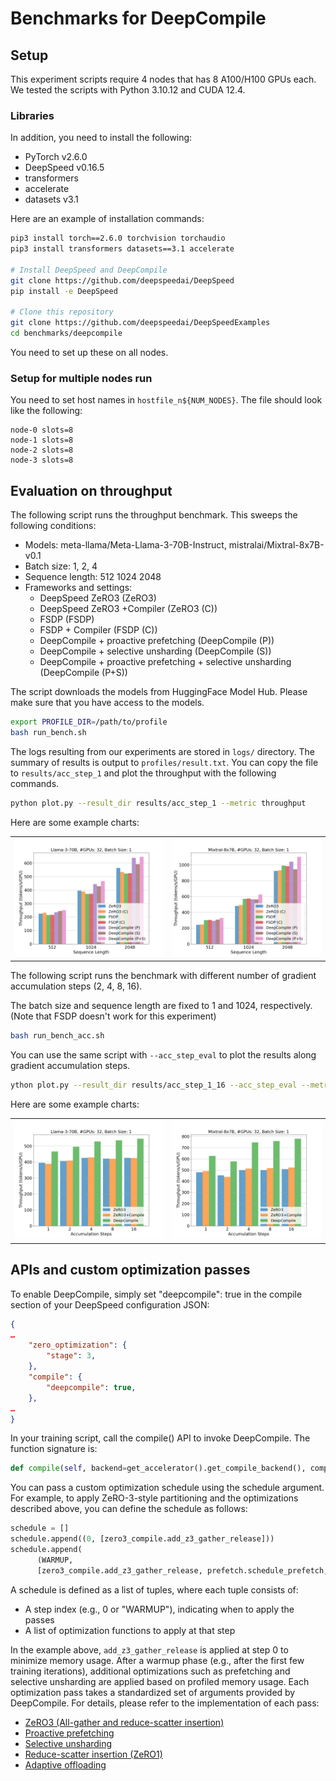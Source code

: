 # Benchmarks for DeepCompile

## Setup

This experiment scripts require 4 nodes that has 8 A100/H100 GPUs each.
We tested the scripts with Python 3.10.12 and CUDA 12.4.

### Libraries

In addition, you need to install the following:

- PyTorch v2.6.0
- DeepSpeed v0.16.5
- transformers
- accelerate
- datasets v3.1

Here are an example of installation commands:

```bash
pip3 install torch==2.6.0 torchvision torchaudio
pip3 install transformers datasets==3.1 accelerate

# Install DeepSpeed and DeepCompile
git clone https://github.com/deepspeedai/DeepSpeed
pip install -e DeepSpeed

# Clone this repository
git clone https://github.com/deepspeedai/DeepSpeedExamples
cd benchmarks/deepcompile
```

You need to set up these on all nodes.

### Setup for multiple nodes run

You need to set host names in `hostfile_n${NUM_NODES}`. The file should look like the following:

```
node-0 slots=8
node-1 slots=8
node-2 slots=8
node-3 slots=8
```

## Evaluation on throughput

The following script runs the throughput benchmark. This sweeps the following conditions:

- Models: meta-llama/Meta-Llama-3-70B-Instruct, mistralai/Mixtral-8x7B-v0.1
- Batch size: 1, 2, 4
- Sequence length: 512 1024 2048
- Frameworks and settings:
  - DeepSpeed ZeRO3 (ZeRO3)
  - DeepSpeed ZeRO3 +Compiler (ZeRO3 (C))
  - FSDP (FSDP)
  - FSDP + Compiler (FSDP (C))
  - DeepCompile + proactive prefetching (DeepCompile (P))
  - DeepCompile + selective unsharding (DeepCompile (S))
  - DeepCompile + proactive prefetching + selective unsharding (DeepCompile (P+S))

The script downloads the models from HuggingFace Model Hub. Please make sure that you have access to the models.

```bash
export PROFILE_DIR=/path/to/profile
bash run_bench.sh
```

The logs resulting from our experiments are stored in `logs/` directory. The summary of results is output to `profiles/result.txt`. You can copy the file to `results/acc_step_1` and plot the throughput with the following commands.

```bash
python plot.py --result_dir results/acc_step_1 --metric throughput
```

Here are some example charts:

<table>
  <tr>
    <td><img src="results/acc_step_1/throughput/chart_throughput_Llama-3-70B_np32_bs1.png" alt="Llama-3-70B/bs=1" width="300"></td>
    <td><img src="results/acc_step_1/throughput/chart_throughput_Mixtral-8x7B_np32_bs1.png" alt="Mixtral-8x7B/bs=1" width="300"></td>
  </tr>
</table>

The following script runs the benchmark with different number of gradient accumulation steps (2, 4, 8, 16).

The batch size and sequence length are fixed to 1 and 1024, respectively. (Note that FSDP doesn't work for this experiment)

```bash
bash run_bench_acc.sh
```

You can use the same script with `--acc_step_eval` to plot the results along gradient accumulation steps.

```bash
ython plot.py --result_dir results/acc_step_1_16 --acc_step_eval --metric throughput
```

Here are some example charts:

<table>
  <tr>
    <td><img src="results/acc_step_1_16/throughput/chart_throughput_Llama-3-70B_np32_bs1.png" alt="Llama-3-70B/bs=1" width="300"></td>
    <td><img src="results/acc_step_1_16/throughput/chart_throughput_Mixtral-8x7B_np32_bs1.png" alt="Mixtral-8x7B/bs=1" width="300"></td>
  </tr>
</table>

## APIs and custom optimization passes

To enable DeepCompile, simply set "deepcompile": true in the compile section of your DeepSpeed configuration JSON:

```json
{   
…
    "zero_optimization": {
        "stage": 3,
    },
    "compile": {
        "deepcompile": true,
    },
…
}
```

In your training script, call the compile() API to invoke DeepCompile. The function signature is:

```python
def compile(self, backend=get_accelerator().get_compile_backend(), compile_kwargs={}, schedule=None) -> None:
```

You can pass a custom optimization schedule using the schedule argument. For example, to apply ZeRO-3-style partitioning and the optimizations described above, you can define the schedule as follows:

```python
schedule = []
schedule.append((0, [zero3_compile.add_z3_gather_release]))
schedule.append(
      (WARMUP,
      [zero3_compile.add_z3_gather_release, prefetch.schedule_prefetch, selective_gather.selective_gather]))
```

A schedule is defined as a list of tuples, where each tuple consists of:

- A step index (e.g., 0 or "WARMUP"), indicating when to apply the passes
- A list of optimization functions to apply at that step

In the example above, `add_z3_gather_release` is applied at step 0 to minimize memory usage. After a warmup phase (e.g., after the first few training iterations), additional optimizations such as prefetching and selective unsharding are applied based on profiled memory usage.
Each optimization pass takes a standardized set of arguments provided by DeepCompile. For details, please refer to the implementation of each pass:

- [ZeRO3 (All-gather and reduce-scatter insertion)](https://github.com/deepspeedai/DeepSpeed/blob/tohtana/deepcompile/deepspeed/compile/passes/zero3_compile.py)
- [Proactive prefetching](https://github.com/deepspeedai/DeepSpeed/blob/tohtana/deepcompile/deepspeed/compile/passes/prefetch.py)
- [Selective unsharding](https://github.com/deepspeedai/DeepSpeed/blob/tohtana/deepcompile/deepspeed/compile/passes/selective_gather.py)
- [Reduce-scatter insertion (ZeRO1)](https://github.com/deepspeedai/DeepSpeed/blob/tohtana/deepcompile/deepspeed/compile/passes/zero1_compile.py)
- [Adaptive offloading](https://github.com/deepspeedai/DeepSpeed/blob/tohtana/deepcompile/deepspeed/compile/passes/offload_adam_states.py)

